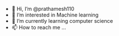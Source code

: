 - 👋 Hi, I’m @prathamesh110
- 👀 I’m interested in Machine learning
- 🌱 I’m currently learning computer science
- 📫 How to reach me ...

<!---
prathamesh110/prathamesh110 is a ✨ special ✨ repository because its `README.md` (this file) appears on your GitHub profile.
You can click the Preview link to take a look at your changes.
--->
